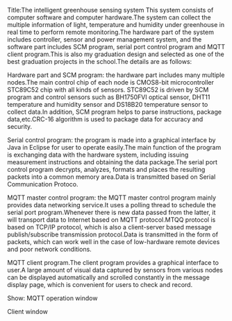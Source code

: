 Title:The intelligent greenhouse sensing system
This system consists of computer software and computer hardware.The system can collect the multiple information of light, temperature and humidity under greenhouse in real time to perform remote monitoring.The hardware part of the system includes controller, sensor and power management system, and the software part includes SCM program, serial port control program and MQTT client program.This is also my graduation design and selected as one of the best graduation projects in the school.The details are as follows:

Hardware part and SCM program: the hardware part includes many multiple nodes.The main control chip of each node is CMOS8-bit microcontroller STC89C52 chip with all kinds of sensors. STC89C52 is driven by SCM program and control sensors such as BH1750FVI optical sensor, DHT11 temperature and humidity sensor and DS18B20 temperature sensor to collect data.In addition, SCM program helps to parse instructions, package data,etc.CRC-16 algorithm is used to package data for accuracy and security.

Serial control program: the program is made into a graphical interface by Java in Eclipse for user  to operate easily.The main function of the program is exchanging data with the hardware system, including issuing measurement instructions and obtaining the  data package.The serial port control program decrypts, analyzes, formats and places the resulting packets into a common memory area.Data is transmitted based on Serial Communication Protoco.

MQTT master control program: the MQTT master control program mainly provides data networking service.It uses a polling thread to schedule the serial port program.Whenever there is new data passed from the latter, it will transport data to Internet based on MQTT protocol.MTQQ protocol is based on TCP/IP protocol, which is also a client-server based message publish/subscribe transmission protocol.Data is transmitted in the form of packets, which can work well in the case of low-hardware remote devices and poor network conditions.

MQTT client program.The client program provides a  graphical interface to user.A large amount of visual data captured by sensors from various nodes can be displayed automatically and scrolled constantly in the message display page, which is convenient for users to check and record.

Show:
MQTT operation window

Client window
